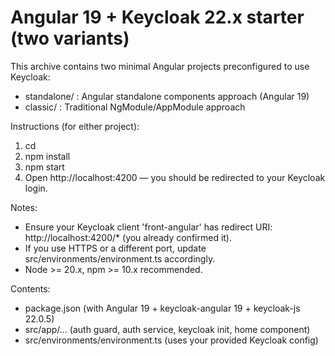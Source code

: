 Angular 19 + Keycloak 22.x starter (two variants)
===============================================

This archive contains two minimal Angular projects preconfigured to use Keycloak:
 - standalone/   : Angular standalone components approach (Angular 19)
 - classic/      : Traditional NgModule/AppModule approach

Instructions (for either project):
1. cd <project-folder>
2. npm install
3. npm start
4. Open http://localhost:4200 — you should be redirected to your Keycloak login.

Notes:
- Ensure your Keycloak client 'front-angular' has redirect URI: http://localhost:4200/* (you already confirmed it).
- If you use HTTPS or a different port, update src/environments/environment.ts accordingly.
- Node >= 20.x, npm >= 10.x recommended.

Contents:
 - package.json (with Angular 19 + keycloak-angular 19 + keycloak-js 22.0.5)
 - src/app/... (auth guard, auth service, keycloak init, home component)
 - src/environments/environment.ts (uses your provided Keycloak config)
